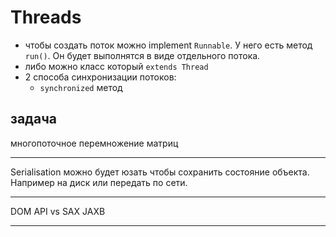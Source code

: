 # Threads
- чтобы создать поток можно implement `Runnable`. У него есть метод `run()`. Он будет выполнятся в виде отдельного потока.
- либо можно класс который `extends Thread`
- 2 способа синхронизации потоков:
    - `synchronized` метод

## задача
многопоточное перемножение матриц

---

Serialisation можно будет юзать чтобы сохранить состояние объекта. Например на диск или передать по сети.

---

DOM API vs SAX
JAXB

---
